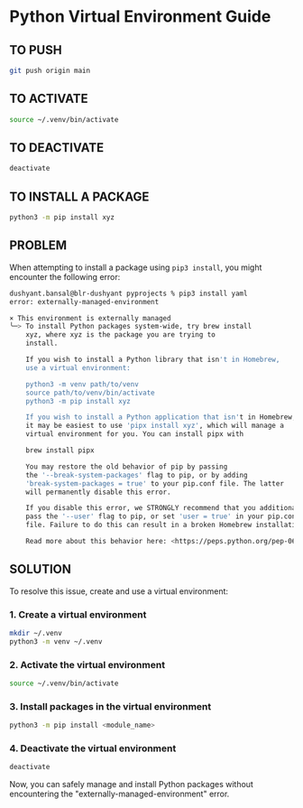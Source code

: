 
# Python Virtual Environment Guide
## TO PUSH
```bash
git push origin main
```

## TO ACTIVATE
```bash
source ~/.venv/bin/activate
```

## TO DEACTIVATE
```bash
deactivate
```

## TO INSTALL A PACKAGE
```bash
python3 -m pip install xyz
```

## PROBLEM

When attempting to install a package using `pip3 install`, you might encounter the following error:

```bash
dushyant.bansal@blr-dushyant pyprojects % pip3 install yaml
error: externally-managed-environment

× This environment is externally managed
╰─> To install Python packages system-wide, try brew install
    xyz, where xyz is the package you are trying to
    install.

    If you wish to install a Python library that isn't in Homebrew,
    use a virtual environment:

    python3 -m venv path/to/venv
    source path/to/venv/bin/activate
    python3 -m pip install xyz

    If you wish to install a Python application that isn't in Homebrew,
    it may be easiest to use 'pipx install xyz', which will manage a
    virtual environment for you. You can install pipx with

    brew install pipx

    You may restore the old behavior of pip by passing
    the '--break-system-packages' flag to pip, or by adding
    'break-system-packages = true' to your pip.conf file. The latter
    will permanently disable this error.

    If you disable this error, we STRONGLY recommend that you additionally
    pass the '--user' flag to pip, or set 'user = true' in your pip.conf
    file. Failure to do this can result in a broken Homebrew installation.

    Read more about this behavior here: <https://peps.python.org/pep-0668/>
```

## SOLUTION

To resolve this issue, create and use a virtual environment:

### 1. Create a virtual environment
```bash
mkdir ~/.venv
python3 -m venv ~/.venv
```

### 2. Activate the virtual environment
```bash
source ~/.venv/bin/activate
```

### 3. Install packages in the virtual environment
```bash
python3 -m pip install <module_name>
```

### 4. Deactivate the virtual environment
```bash
deactivate
```

Now, you can safely manage and install Python packages without encountering the "externally-managed-environment" error.

